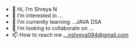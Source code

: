 - 👋 Hi, I’m Shreya N
- 👀 I’m interested in ...
- 🌱 I’m currently learning ...JAVA DSA
- 💞️ I’m looking to collaborate on ...
- 📫 How to reach me ...nshreya094@gmail.com

<!---
ShreyaNataraj/ShreyaNataraj is a ✨ special ✨ repository because its `README.md` (this file) appears on your GitHub profile.
You can click the Preview link to take a look at your changes.
--->
